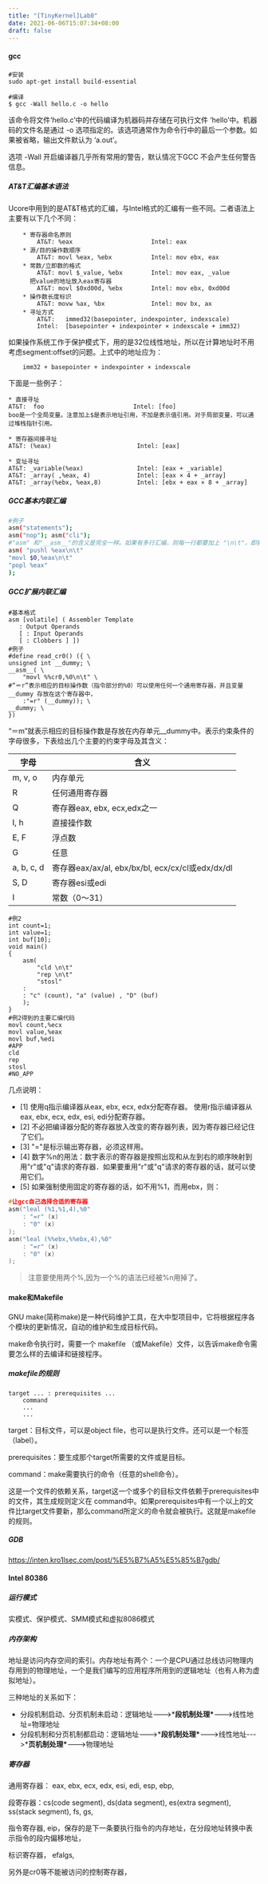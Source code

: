 ```yaml
---
title: "[TinyKernel]Lab0"
date: 2021-06-06T15:07:34+08:00
draft: false
---
```



#### gcc

```
#安装
sudo apt-get install build-essential
```

```
#编译
$ gcc -Wall hello.c -o hello
```

该命令将文件‘hello.c’中的代码编译为机器码并存储在可执行文件 ‘hello’中。机器码的文件名是通过 -o 选项指定的。该选项通常作为命令行中的最后一个参数。如果被省略，输出文件默认为 ‘a.out’。

选项 -Wall 开启编译器几乎所有常用的警告，默认情况下GCC 不会产生任何警告信息。

##### AT&T汇编基本语法

Ucore中用到的是AT&T格式的汇编，与Intel格式的汇编有一些不同。二者语法上主要有以下几个不同：

```assembly
    * 寄存器命名原则
        AT&T: %eax                      Intel: eax
    * 源/目的操作数顺序 
        AT&T: movl %eax, %ebx           Intel: mov ebx, eax
    * 常数/立即数的格式　
        AT&T: movl $_value, %ebx        Intel: mov eax, _value
      把value的地址放入eax寄存器
        AT&T: movl $0xd00d, %ebx        Intel: mov ebx, 0xd00d
    * 操作数长度标识 
        AT&T: movw %ax, %bx             Intel: mov bx, ax
    * 寻址方式 
        AT&T:   immed32(basepointer, indexpointer, indexscale)
        Intel:  [basepointer + indexpointer × indexscale + imm32)
```

如果操作系统工作于保护模式下，用的是32位线性地址，所以在计算地址时不用考虑segment:offset的问题。上式中的地址应为：

```
    imm32 + basepointer + indexpointer × indexscale
```

下面是一些例子：

```assembly
* 直接寻址 
AT&T:  foo                         Intel: [foo]
boo是一个全局变量。注意加上$是表示地址引用，不加是表示值引用。对于局部变量，可以通过堆栈指针引用。

* 寄存器间接寻址 
AT&T: (%eax)                        Intel: [eax]

* 变址寻址 
AT&T: _variable(%eax)               Intel: [eax + _variable]
AT&T: _array( ,%eax, 4)             Intel: [eax × 4 + _array]
AT&T: _array(%ebx, %eax,8)          Intel: [ebx + eax × 8 + _array]
```

##### GCC基本内联汇编

```sh
#例子
asm("statements");
asm("nop"); asm("cli");
#"asm" 和"__asm__"的含义是完全一样。如果有多行汇编，则每一行都要加上 "\n\t"，即换行符和tab 符
asm( "pushl %eax\n\t"
"movl $0,%eax\n\t"
"popl %eax"
);
```

##### GCC扩展内联汇编

```assembly
#基本格式
asm [volatile] ( Assembler Template
   : Output Operands
   [ : Input Operands
   [ : Clobbers ] ])
#例子
#define read_cr0() ({ \
unsigned int __dummy; \
__asm__( \
    "movl %%cr0,%0\n\t" \
#“＝r”表示相应的目标操作数（指令部分的%0）可以使用任何一个通用寄存器，并且变量__dummy 存放在这个寄存器中，
    :"=r" (__dummy)); \
__dummy; \
})
```


“＝m”就表示相应的目标操作数是存放在内存单元__dummy中。表示约束条件的字母很多，下表给出几个主要的约束字母及其含义：

| 字母       | 含义                                             |
| ---------- | ------------------------------------------------ |
| m, v, o    | 内存单元                                         |
| R          | 任何通用寄存器                                   |
| Q          | 寄存器eax, ebx, ecx,edx之一                      |
| I, h       | 直接操作数                                       |
| E, F       | 浮点数                                           |
| G          | 任意                                             |
| a, b, c, d | 寄存器eax/ax/al, ebx/bx/bl, ecx/cx/cl或edx/dx/dl |
| S, D       | 寄存器esi或edi                                   |
| I          | 常数（0～31）                                    |



```assembly
#例2
int count=1;
int value=1;
int buf[10];
void main()
{
    asm(
        "cld \n\t"
        "rep \n\t"
        "stosl"
    :
    : "c" (count), "a" (value) , "D" (buf)
    );
}
#例2得到的主要汇编代码
movl count,%ecx
movl value,%eax
movl buf,%edi
#APP
cld
rep
stosl
#NO_APP
```
几点说明：

- [1] 使用q指示编译器从eax, ebx, ecx, edx分配寄存器。 使用r指示编译器从eax, ebx, ecx, edx, esi, edi分配寄存器。
- [2] 不必把编译器分配的寄存器放入改变的寄存器列表，因为寄存器已经记住了它们。
- [3] "="是标示输出寄存器，必须这样用。
- [4] 数字%n的用法：数字表示的寄存器是按照出现和从左到右的顺序映射到用"r"或"q"请求的寄存器．如果要重用"r"或"q"请求的寄存器的话，就可以使用它们。
- [5] 如果强制使用固定的寄存器的话，如不用%1，而用ebx，则：

```c
#让gcc自己选择合适的寄存器
asm("leal (%1,%1,4),%0"
    : "=r" (x)
    : "0" (x)
);
asm("leal (%%ebx,%%ebx,4),%0"
    : "=r" (x)
    : "0" (x) 
);
```

> 注意要使用两个%,因为一个%的语法已经被%n用掉了。

#### make和Makefile

GNU make(简称make)是一种代码维护工具，在大中型项目中，它将根据程序各个模块的更新情况，自动的维护和生成目标代码。

make命令执行时，需要一个 makefile （或Makefile）文件，以告诉make命令需要怎么样的去编译和链接程序。

#####  makefile的规则

```
target ... : prerequisites ...
    command
    ...
    ...
```

target：目标文件，可以是object file，也可以是执行文件。还可以是一个标签（label）。

prerequisites：要生成那个target所需要的文件或是目标。

command：make需要执行的命令（任意的shell命令）。

这是一个文件的依赖关系，target这一个或多个的目标文件依赖于prerequisites中的文件，其生成规则定义在 command中。如果prerequisites中有一个以上的文件比target文件要新，那么command所定义的命令就会被执行。这就是makefile的规则。

##### GDB

https://inten.kro1lsec.com/post/%E5%B7%A5%E5%85%B7gdb/

#### Intel 80386

##### 运行模式

实模式、保护模式、SMM模式和虚拟8086模式

##### 内存架构

地址是访问内存空间的索引。内存地址有两个：一个是CPU通过总线访问物理内存用到的物理地址，一个是我们编写的应用程序所用到的逻辑地址（也有人称为虚拟地址）。

三种地址的关系如下：

- 分段机制启动、分页机制未启动：逻辑地址--->***段机制处理\***--->线性地址=物理地址
- 分段机制和分页机制都启动：逻辑地址--->***段机制处理\***--->线性地址--->***页机制处理\***--->物理地址

##### 寄存器

通用寄存器： eax, ebx, ecx, edx, esi, edi, esp, ebp,

段寄存器：cs(code segment), ds(data segment), es(extra segment), ss(stack segment), fs, gs,

指令寄存器, eip，保存的是下一条要执行指令的内存地址，在分段地址转换中表示指令的段内偏移地址，

标识寄存器， efalgs,

另外是cr0等不能被访问的控制寄存器，